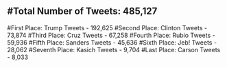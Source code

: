 #Total Number of Tweets: 485,127 
---
#First Place: Trump Tweets - 192,625
#Second Place: Clinton Tweets - 73,874
#Third Place: Cruz Tweets - 67,258
#Fourth Place: Rubio Tweets - 59,936
#Fifth Place: Sanders Tweets - 45,636
#Sixth Place: Jeb! Tweets - 28,062
#Seventh Place: Kasich Tweets - 9,704
#Last Place: Carson Tweets - 8,033
